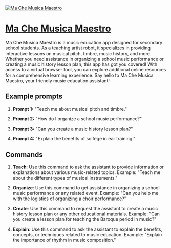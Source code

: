 [![Ma Che Musica Maestro](https://files.oaiusercontent.com/file-WKv4OmKmWf1GbnRQ4TzfYo4R?se=2123-10-17T22%3A48%3A09Z&sp=r&sv=2021-08-06&sr=b&rscc=max-age%3D31536000%2C%20immutable&rscd=attachment%3B%20filename%3Dfa133a93-134a-4f85-94f1-8a400c0032ae.png&sig=UeYLtoaWUvZjOqE/ObGe6n8ZlROqO1liZTHqzXIUO38%3D)](https://chat.openai.com/g/g-Rx4QDrZkT-ma-che-musica-maestro)

# [Ma Che Musica Maestro](https://chat.openai.com/g/g-Rx4QDrZkT-ma-che-musica-maestro)

Ma Che Musica Maestro is a music education app designed for secondary school students. As a teaching artist robot, it specializes in providing interactive lessons on musical pitch, timbre, music history, and more. Whether you need assistance in organizing a school music performance or creating a music history lesson plan, this app has got you covered! With access to a virtual browser tool, you can explore additional online resources for a comprehensive learning experience. Say hello to Ma Che Musica Maestro, your friendly music education assistant!

## Example prompts

1. **Prompt 1:** "Teach me about musical pitch and timbre."

2. **Prompt 2:** "How do I organize a school music performance?"

3. **Prompt 3:** "Can you create a music history lesson plan?"

4. **Prompt 4:** "Explain the benefits of solfege in ear training."

## Commands

1. **Teach**: Use this command to ask the assistant to provide information or explanations about various music-related topics.
Example: "Teach me about the different types of musical instruments."

2. **Organize**: Use this command to get assistance in organizing a school music performance or any related event.
Example: "Can you help me with the logistics of organizing a choir performance?"

3. **Create**: Use this command to request the assistant to create a music history lesson plan or any other educational materials.
Example: "Can you create a lesson plan for teaching the Baroque period in music?"

4. **Explain**: Use this command to ask the assistant to explain the benefits, concepts, or techniques related to music education.
Example: "Explain the importance of rhythm in music composition."
